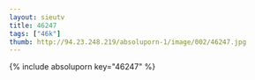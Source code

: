 ```yaml
--- 
layout: sieutv
title: 46247
tags: ["46k"]
thumb: http://94.23.248.219/absoluporn-1/image/002/46247.jpg
---
```

{% include absoluporn key="46247" %} 
